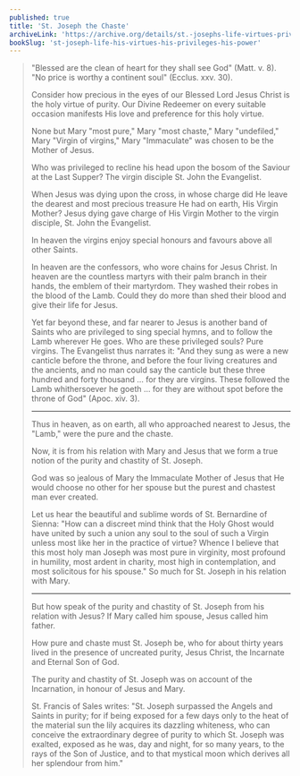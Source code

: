 ```yaml
---
published: true
title: 'St. Joseph the Chaste'
archiveLink: 'https://archive.org/details/st.-josephs-life-virtues-privileges-power/page/323?view=theater'
bookSlug: 'st-joseph-life-his-virtues-his-privileges-his-power'
---
```


> "Blessed are the clean of heart for they shall see God" (Matt. v. 8). "No price is worthy a continent soul" (Ecclus. xxv. 30).
>
> Consider how precious in the eyes of our Blessed Lord Jesus Christ is the holy virtue of purity. Our Divine Redeemer on every suitable occasion manifests His love and preference for this holy virtue.
>
> None but Mary "most pure," Mary "most chaste," Mary "undefiled," Mary "Virgin of virgins," Mary "Immaculate" was chosen to be the Mother of Jesus.
>
> Who was privileged to recline his head upon the bosom of the Saviour at the Last Supper? The virgin disciple St. John the Evangelist.
>
> When Jesus was dying upon the cross, in whose charge did He leave the dearest and most precious treasure He had on earth, His Virgin Mother? Jesus dying gave charge of His Virgin Mother to the virgin disciple, St. John the Evangelist.
>
> In heaven the virgins enjoy special honours and favours above all other Saints.
>
> In heaven are the confessors, who wore chains for Jesus Christ. In heaven are the countless martyrs with their palm branch in their hands, the emblem of their martyrdom. They washed their robes in the blood of the Lamb. Could they do more than shed their blood and give their life for Jesus.
>
> Yet far beyond these, and far nearer to Jesus is another band of Saints who are privileged to sing special hymns, and to follow the Lamb wherever He goes. Who are these privileged souls? Pure virgins. The Evangelist thus narrates it: "And they sung as were a new canticle before the throne, and before the four living creatures and the ancients, and no man could say the canticle but these three hundred and forty thousand ... for they are virgins. These followed the Lamb whithersoever he goeth ... for they are without spot before the throne of God" (Apoc. xiv. 3).
>
> ---
>
> Thus in heaven, as on earth, all who approached nearest to Jesus, the "Lamb," were the pure and the chaste.
>
> Now, it is from his relation with Mary and Jesus that we form a true notion of the purity and chastity of St. Joseph.
>
> God was so jealous of Mary the Immaculate Mother of Jesus that He would choose no other for her spouse but the purest and chastest man ever created.
>
> Let us hear the beautiful and sublime words of St. Bernardine of Sienna: "How can a discreet mind think that the Holy Ghost would have united by such a union any soul to the soul of such a Virgin unless most like her in the practice of virtue? Whence I believe that this most holy man Joseph was most pure in virginity, most profound in humility, most ardent in charity, most high in contemplation, and most solicitous for his spouse." So much for St. Joseph in his relation with Mary.
>
> ---
>
> But how speak of the purity and chastity of St. Joseph from his relation with Jesus? If Mary called him spouse, Jesus called him father.
>
> How pure and chaste must St. Joseph be, who for about thirty years lived in the presence of uncreated purity, Jesus Christ, the Incarnate and Eternal Son of God.
>
> The purity and chastity of St. Joseph was on account of the Incarnation, in honour of Jesus and Mary.
>
> St. Francis of Sales writes: "St. Joseph surpassed the Angels and Saints in purity; for if being exposed for a few days only to the heat of the material sun the lily acquires its dazzling whiteness, who can conceive the extraordinary degree of purity to which St. Joseph was exalted, exposed as he was, day and night, for so many years, to the rays of the Son of Justice, and to that mystical moon which derives all her splendour from him."

